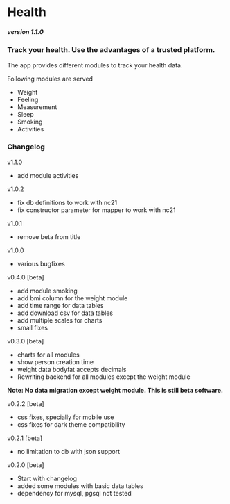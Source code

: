 # Health
##### version 1.1.0
### Track your health. Use the advantages of a trusted platform.

The app provides different modules to track your  health data.

Following modules are served
- Weight
- Feeling
- Measurement
- Sleep
- Smoking
- Activities


### Changelog

v1.1.0
- add module activities

v1.0.2
- fix db definitions to work with nc21
- fix constructor parameter for mapper to work with nc21

v1.0.1
- remove beta from title

v1.0.0
- various bugfixes

v0.4.0 [beta]
- add module smoking
- add bmi column for the weight module
- add time range for data tables
- add download csv for data tables
- add multiple scales for charts
- small fixes

v0.3.0 [beta]
- charts for all modules
- show person creation time
- weight data bodyfat accepts decimals
- Rewriting backend for all modules except the weight module

**Note: No data migration except weight module. This is still beta software.**

v0.2.2 [beta]
- css fixes, specially for mobile use
- css fixes for dark theme compatibility

v0.2.1 [beta]
- no limitation to db with json support

v0.2.0 [beta]
- Start with changelog
- added some modules with basic data tables
- dependency for mysql, pgsql not tested

